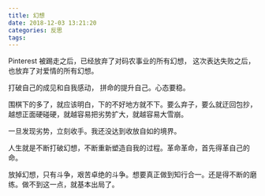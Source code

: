 ```yaml
---
title: 幻想
date: 2018-12-03 13:21:20
categories: 反思
tags:
---
```


Pinterest 被踢走之后，已经放弃了对码农事业的所有幻想，
这次表达失败之后，也放弃了对爱情的所有幻想。

打破自己的成见和自我感动， 拼命的提升自己。心态要稳。

围棋下的多了，就应该明白，下的不好地方就不下。要么弃子，要么就迂回包抄，越想正面硬碰硬，就越容易把劣势扩大，就越容易大雪崩。

一旦发现劣势，立刻收手。我还没达到收放自如的境界。

人生就是不断打破幻想，不断重新塑造自我的过程。革命革命，首先得革自己的命。

放掉幻想，只有斗争，艰苦卓绝的斗争。想要真正做到知行合一。还是得不断的磨练。做不到这一点，就基本出局了。
